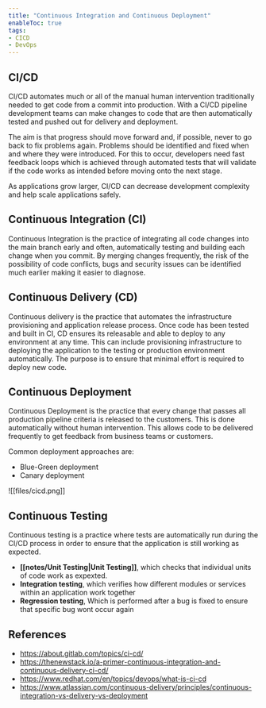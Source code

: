 ```yaml
---
title: "Continuous Integration and Continuous Deployment"
enableToc: true
tags:
- CICD
- DevOps
---
```

## CI/CD
CI/CD automates much or all of the manual human intervention traditionally needed to get code from a commit into production. With a CI/CD pipeline development teams can make changes to code that are then automatically tested and pushed out for delivery and deployment. 

The aim is that progress should move forward and, if possible, never to go back to fix problems again. Problems should be identified and fixed when and where they were introduced. For this to occur, developers need fast feedback loops which is achieved through automated tests that will validate if the code works as intended before moving onto the next stage.

As applications grow larger, CI/CD can decrease development complexity and help scale applications safely. 

## Continuous Integration (CI)
Continuous Integration is the practice of integrating all code changes into the main branch early and often, automatically testing and building each change when you commit. By merging changes frequently, the risk of the possibility of code conflicts, bugs and security issues can be identified much earlier making it easier to diagnose.    

## Continuous Delivery (CD)
Continuous delivery is the practice that automates the infrastructure provisioning and application release process. Once code has been tested and built in CI, CD ensures its releasable and able to deploy to any environment at any time. This can include provisioning infrastructure to deploying the application to the testing or production environment automatically. The purpose is to ensure that minimal effort is required to deploy new code. 

## Continuous Deployment
Continuous Deployment is the practice that every change that passes all production pipeline criteria is released to the customers. This is done automatically without human intervention. This allows code to be delivered frequently to get feedback from business teams or customers. 

Common deployment approaches are:
- Blue-Green deployment
- Canary deployment

![[files/cicd.png]]
## Continuous Testing
Continuous testing is a practice where tests are automatically run during the CI/CD process in order to ensure that the application is still working as expected. 
- **[[notes/Unit Testing|Unit Testing]]**, which checks that individual units of code work as expexted.
- **Integration testing**, which verifies how different modules or services within an application work together
- **Regression testing**, Which is performed after a bug is fixed to ensure that specific bug wont occur again

## References
- https://about.gitlab.com/topics/ci-cd/
- https://thenewstack.io/a-primer-continuous-integration-and-continuous-delivery-ci-cd/
- https://www.redhat.com/en/topics/devops/what-is-ci-cd
- https://www.atlassian.com/continuous-delivery/principles/continuous-integration-vs-delivery-vs-deployment
